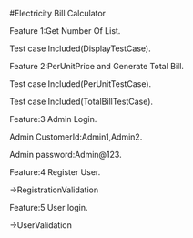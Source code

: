 #Electricity Bill Calculator

Feature 1:Get Number Of List.

 Test case Included(DisplayTestCase).
 
Feature 2:PerUnitPrice and Generate Total Bill.

 Test case Included(PerUnitTestCase).
 
 Test case Included(TotalBillTestCase).

Feature:3 Admin Login.

Admin CustomerId:Admin1,Admin2.

Admin password:Admin@123.

Feature:4 Register User.

   ->RegistrationValidation
   
Feature:5 User login.

   ->UserValidation

